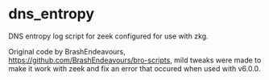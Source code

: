 # dns_entropy
DNS entropy log script for zeek configured for use with zkg.  

Original code by BrashEndeavours, https://github.com/BrashEndeavours/bro-scripts, mild tweaks were made to make it work with zeek and fix an error that occured when used with v6.0.0.
